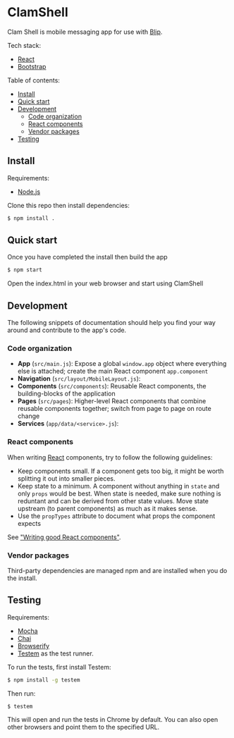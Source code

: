 # ClamShell

Clam Shell is mobile messaging app for use with [Blip](https://github.com/tidepool-org/blip). 

Tech stack:

- [React](http://facebook.github.io/react)
- [Bootstrap](http://getbootstrap.com/)

Table of contents:

- [Install](#install)
- [Quick start](#quick-start)
- [Development](#development)
    - [Code organization](#code-organization)
    - [React components](#react-components)
    - [Vendor packages](#vendor-packages)
- [Testing](#testing)

## Install

Requirements:

- [Node.js](http://nodejs.org/)

Clone this repo then install dependencies:

```bash
$ npm install .
```

## Quick start

Once you have completed the install then build the app 

```bash
$ npm start
```

Open the index.html in your web browser and start using ClamShell


## Development

The following snippets of documentation should help you find your way around and contribute to the app's code.

### Code organization

- **App** (`src/main.js`): Expose a global `window.app` object where everything else is attached; create the main React component `app.component`
- **Navigation** (`src/layout/MobileLayout.js`): 
- **Components** (`src/components`): Reusable React components, the building-blocks of the application
- **Pages** (`src/pages`): Higher-level React components that combine reusable components together; switch from page to page on route change
- **Services** (`app/data/<service>.js`): 

### React components

When writing [React](http://facebook.github.io/react) components, try to follow the following guidelines:

- Keep components small. If a component gets too big, it might be worth splitting it out into smaller pieces.
- Keep state to a minimum. A component without anything in `state` and only `props` would be best. When state is needed, make sure nothing is reduntant and can be derived from other state values. Move state upstream (to parent components) as much as it makes sense.
- Use the `propTypes` attribute to document what props the component expects

See ["Writing good React components"](http://blog.whn.se/post/69621609605/writing-good-react-components).

### Vendor packages

Third-party dependencies are managed npm and are installed when you do the install.


## Testing

Requirements:

- [Mocha](http://visionmedia.github.io/mocha/) 
- [Chai](http://chaijs.com/)
- [Browserify](http://browserify.org/)
- [Testem](https://github.com/airportyh/testem) as the test runner.

To run the tests, first install Testem:

```bash
$ npm install -g testem
```

Then run:

```
$ testem
```

This will open and run the tests in Chrome by default. You can also open other browsers and point them to the specified URL.
